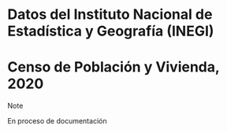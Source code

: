 # Datos del Instituto Nacional de Estadística y Geografía (INEGI)

# Censo de Población y Vivienda, 2020

> [!NOTE]
> En proceso de documentación